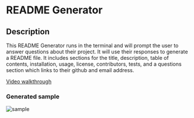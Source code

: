 # README Generator           
## Description
This README Generator runs in the terminal and will prompt the user to answer questions about their project. It will use their responses to generate a README file. It includes sections for the title, description, table of contents, installation, usage, license, contributors, tests, and a questions section which links to their github and email address.

[Video walkthrough](https://drive.google.com/file/d/1Poo70AtfZh5bCYfxIP8uL6gKKmaosiHz/view)

### Generated sample

![sample](./image/generatedSample.png)